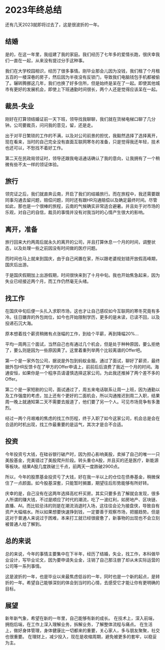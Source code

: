 # 2023年终总结

[tag]:总结|经验|心得
[create]:2023-12-28

还有几天2023就即将过去了，这是很波折的一年。

## 结婚

是的，在这一年里，我组建了我的家庭。我们经历了七年多的爱情长跑，很庆幸我们一直在一起，从来没有提过分手这种事。

我们在大学校园相识，经历了很多事情。刚毕业那会儿因为没钱，我们租了个月租五百的一楼深巷的房子，然后因为半夜没有反锁门，导致我们电脑钱包手机都被偷了。辗转腾挪这几年，我们也换了好多住所，但是始终是呆在了一起。即使其他城市有更好的发展机会，即使上下班通勤时间很长，两个人还是觉得应该呆在一起。

## 裁员-失业

刚好在打算领结婚证前一天下班，领导找我聊聊，我们就在货梯电梯口聊了几分钟。公司要裁员，问问我的意见，留，还是走。

出于对平日繁琐的工作的不满，以及对公司前景的担忧，我毅然选择了选择离开，现在看来，当时的自己完全没有直面互联网寒冬的准备，只是觉得我还年轻，技术也还可以，不愁找不着好工作。

第二天在民政局领证时，领导还跟我电话通话确认了我的意向，让我拥有了一个稍微有些不太一样的领证体验。

## 旅行

领完证之后，我们就直奔云南，开启了我们的结婚旅行。而在旅程中，我还需要跟同事沟通去留问题，赔偿问题，同时还有跟HR沟通赔偿以及确定最终时间。尽管如此，那也是一个很棒的旅程，云南的气候确实非常适合避暑。并且处于对市场的乐观，对自己的自信，裁员的事情并没有对我当时的心情产生很大的影响。

## 离开，准备

旅行回来大约两周后就永久的离开的公司，并且打算休息一个月的时间，调整状态，以及处理一些之前因没有时间做的医疗问题。

而时间也马上就来到国庆，由于自己闲置在家，所以跟老婆规划错开放假高峰期，国庆后出游。

于是国庆假期加上出游假期，时间很快来到了十月中旬。我也开始焦急起来，因为失业已经接近两个月，而工作仍然毫无头绪。

## 找工作

在国庆中旬后便一头扎入求职市场，这也才让自己感叹如今互联网的寒冬究竟有多冷。往日嫌弃的外包岗位，如今也开始限制学历，更多的是未读，已读不回，以及投递石沉大海。

原本想着找个薪资稍微有点涨幅的工作，到给个平薪，再到降幅20%...

平均一周两三个面试，当然自己也有通过几个机会，但是处于种种原因，要么拒绝了，要么则是因为一些原因黄了。这里着重列举两个比较离谱的Offer吧。

第一个是一家外包公司，据说是外包到蚂蚁金服。通过了面试，聊好了薪资，最终据外包HR反馈卡在了甲方的Offer申请上，前前后后浪费了我近一个月的时间。海通安恒，如果你是一个程序员请谨慎选择这家公司。为此我还推掉了两个差不多的Offer。

第二个是一家短剧的公司，面试通过了，周五来电话联系让周一上班，因为通勤以及工作强度的考虑，加上还有个更好的二面机会，所以沟通推迟到周二入职，结果周一晚上就通知第二天不需要去报道了，他们要了另一个人。可见市场竞争有多激烈。

经过一两个月艰难的焦虑的找工作历程，终于入职了如今这家公司，机会总是会在合适的时机出现，找工作最重要的是运气，其次才是合不合适。

## 投资

今年投资亏大钱，在硅谷银行破产时，因为担心影响美股，卖掉了自己的唯一一只美股基金，完美错过了美股爬升阶段。转头重仓A股，并且买的还是医疗，新能源等板块。结果A股几度跌破三千点，前两天一度跌破2900点。

所以，今年的股票基金投资亏了大钱，好在我一半以上的仓位在债券基金，稍微保住了一点颜面。如今股基深套，只能暂时搁置，期望往后形势能够有所好转。

庆幸的是，自己没有在这两年选择高杠杆买房。其实只要多去了解就会发现，很多人所谓的赚大钱，不过是顺应了时代的潮流，吃了一波红利，如房地产、区块链、直播、AI。而比较忌讳的则是在潮流消退时入场，这往往会沦为接盘侠，导致自有资产大幅缩水。所以如果想要快速挣到钱，一定要善于观察市场，把握趋势。但是这对于普通人来说过于困难，本来打工就已经很疲惫了，新事物的出现也不会立刻被普通人给了解到。

## 总的来说

总的来说，今年的事情主要集中在下半年，经历了结婚，失业，找工作，本科做毕业设计，写毕业论文，因为要申请失业金，注销了自己那注册了却从未实际运营的公司等一系列事情。

这是波折的一年，也是毕业以来最焦虑低谷的一年，同时也是一个新的起点，是转折的一年。希望自己能够深刻的体会到当时的心情，去感受它才能让你有更明确的目标。

## 展望

新年新气象，希望在新的一年里，自己能够有新的成长。
在技术上，深入前端，拥抱后端，在工作上深入理解业务，拆解业务，了解整体流程与痛点。
在生活上，做好身体管理，身体健康比一切都来的重要，关心家人，多与朋友聚聚，社交也很重要。
在理财上，减少投入，现在是收缩周期，避免被更多的套牢，以稳妥为主。